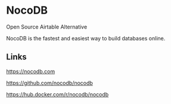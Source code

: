 # NocoDB

Open Source Airtable Alternative

NocoDB is the fastest and easiest way to build databases online.

## Links

<https://nocodb.com>

<https://github.com/nocodb/nocodb>

<https://hub.docker.com/r/nocodb/nocodb>
